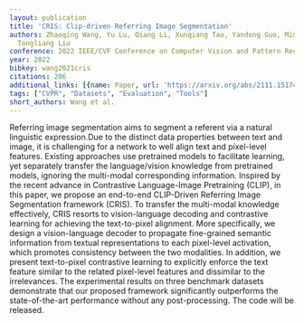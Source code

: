 ```yaml
---
layout: publication
title: 'CRIS: Clip-driven Referring Image Segmentation'
authors: Zhaoqing Wang, Yu Lu, Qiang Li, Xunqiang Tao, Yandong Guo, Mingming Gong,
  Tongliang Liu
conference: 2022 IEEE/CVF Conference on Computer Vision and Pattern Recognition (CVPR)
year: 2022
bibkey: wang2021cris
citations: 206
additional_links: [{name: Paper, url: 'https://arxiv.org/abs/2111.15174'}]
tags: ["CVPR", "Datasets", "Evaluation", "Tools"]
short_authors: Wang et al.
---
```

Referring image segmentation aims to segment a referent via a natural
linguistic expression.Due to the distinct data properties between text and
image, it is challenging for a network to well align text and pixel-level
features. Existing approaches use pretrained models to facilitate learning, yet
separately transfer the language/vision knowledge from pretrained models,
ignoring the multi-modal corresponding information. Inspired by the recent
advance in Contrastive Language-Image Pretraining (CLIP), in this paper, we
propose an end-to-end CLIP-Driven Referring Image Segmentation framework
(CRIS). To transfer the multi-modal knowledge effectively, CRIS resorts to
vision-language decoding and contrastive learning for achieving the
text-to-pixel alignment. More specifically, we design a vision-language decoder
to propagate fine-grained semantic information from textual representations to
each pixel-level activation, which promotes consistency between the two
modalities. In addition, we present text-to-pixel contrastive learning to
explicitly enforce the text feature similar to the related pixel-level features
and dissimilar to the irrelevances. The experimental results on three benchmark
datasets demonstrate that our proposed framework significantly outperforms the
state-of-the-art performance without any post-processing. The code will be
released.